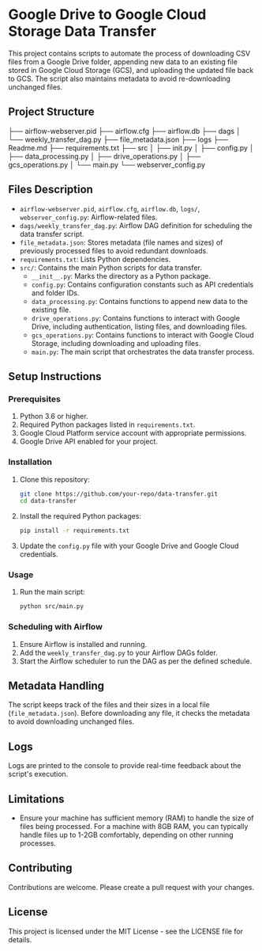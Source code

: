 # Google Drive to Google Cloud Storage Data Transfer

This project contains scripts to automate the process of downloading CSV files from a Google Drive folder, appending new data to an existing file stored in Google Cloud Storage (GCS), and uploading the updated file back to GCS. The script also maintains metadata to avoid re-downloading unchanged files.

## Project Structure

├── airflow-webserver.pid
├── airflow.cfg
├── airflow.db
├── dags
│ └── weekly_transfer_dag.py
├── file_metadata.json
├── logs
├── Readme.md
├── requirements.txt
├── src
│ ├── init.py
│ ├── config.py
│ ├── data_processing.py
│ ├── drive_operations.py
│ ├── gcs_operations.py
│ └── main.py
└── webserver_config.py



## Files Description

- `airflow-webserver.pid`, `airflow.cfg`, `airflow.db`, `logs/`, `webserver_config.py`: Airflow-related files.
- `dags/weekly_transfer_dag.py`: Airflow DAG definition for scheduling the data transfer script.
- `file_metadata.json`: Stores metadata (file names and sizes) of previously processed files to avoid redundant downloads.
- `requirements.txt`: Lists Python dependencies.
- `src/`: Contains the main Python scripts for data transfer.
  - `__init__.py`: Marks the directory as a Python package.
  - `config.py`: Contains configuration constants such as API credentials and folder IDs.
  - `data_processing.py`: Contains functions to append new data to the existing file.
  - `drive_operations.py`: Contains functions to interact with Google Drive, including authentication, listing files, and downloading files.
  - `gcs_operations.py`: Contains functions to interact with Google Cloud Storage, including downloading and uploading files.
  - `main.py`: The main script that orchestrates the data transfer process.

## Setup Instructions

### Prerequisites

1. Python 3.6 or higher.
2. Required Python packages listed in `requirements.txt`.
3. Google Cloud Platform service account with appropriate permissions.
4. Google Drive API enabled for your project.

### Installation

1. Clone this repository:
    ```sh
    git clone https://github.com/your-repo/data-transfer.git
    cd data-transfer
    ```

2. Install the required Python packages:
    ```sh
    pip install -r requirements.txt
    ```

3. Update the `config.py` file with your Google Drive and Google Cloud credentials.

### Usage

1. Run the main script:
    ```sh
    python src/main.py
    ```

### Scheduling with Airflow

1. Ensure Airflow is installed and running.
2. Add the `weekly_transfer_dag.py` to your Airflow DAGs folder.
3. Start the Airflow scheduler to run the DAG as per the defined schedule.

## Metadata Handling

The script keeps track of the files and their sizes in a local file (`file_metadata.json`). Before downloading any file, it checks the metadata to avoid downloading unchanged files.

## Logs

Logs are printed to the console to provide real-time feedback about the script's execution.

## Limitations

- Ensure your machine has sufficient memory (RAM) to handle the size of files being processed. For a machine with 8GB RAM, you can typically handle files up to 1-2GB comfortably, depending on other running processes.

## Contributing

Contributions are welcome. Please create a pull request with your changes.

## License

This project is licensed under the MIT License - see the LICENSE file for details.
